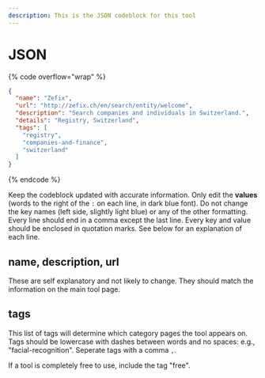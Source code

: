 ```yaml
---
description: This is the JSON codeblock for this tool
---
```


# JSON

{% code overflow="wrap" %}
```json
{
  "name": "Zefix",
  "url": "http://zefix.ch/en/search/entity/welcome",
  "description": "Search companies and individuals in Switzerland.",
  "details": "Registry, Switzerland",
  "tags": [
    "registry",
    "companies-and-finance",
    "switzerland"
  ]
}
```
{% endcode %}

Keep the codeblock updated with accurate information. Only edit the **values** (words to the right of the `:` on each line, in dark blue font). Do not change the key names (left side, slightly light blue) or any of the other formatting. Every line should end in a comma except the last line. Every key and value should be enclosed in quotation marks. See below for an explanation of each line.&#x20;

## name, description, url

These are self explanatory and not likely to change. They should match the information on the main tool page.

## tags

This list of tags will determine which category pages the tool appears on. Tags should be lowercase with dashes between words and no spaces: e.g., "facial-recognition". Seperate tags with a comma `,`.

If a tool is completely free to use, include the tag "free".

